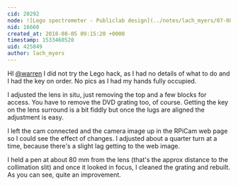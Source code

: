 ```yaml
---
cid: 20292
node: ![Lego spectrometer - Publiclab design](../notes/lach_myers/07-08-2018/lego-spectrometer-publiclab-design)
nid: 16660
created_at: 2018-08-05 09:15:20 +0000
timestamp: 1533460520
uid: 425849
author: lach_myers
---
```


HI [@warren](/profile/warren)
I did not try the Lego hack, as I had no details of what to do and I had the key on order. No pics as I had my hands fully occupied.

I adjusted the lens in situ, just removing the top and a few blocks for access. You have to remove the DVD grating too, of course. Getting the key on the lens surround is a bit fiddly but once the lugs are aligned the adjustment is easy. 

I left the cam connected and the camera image up in the RPiCam web page so I could see the effect of changes. I adjusted about a quarter turn at a time, because there's a slight lag getting to the web image. 

I held a pen at about 80 mm from the lens (that's the approx distance to the collimation slit) and once it looked in focus, I cleaned the grating and rebuilt.
 As you can see, quite an improvement.